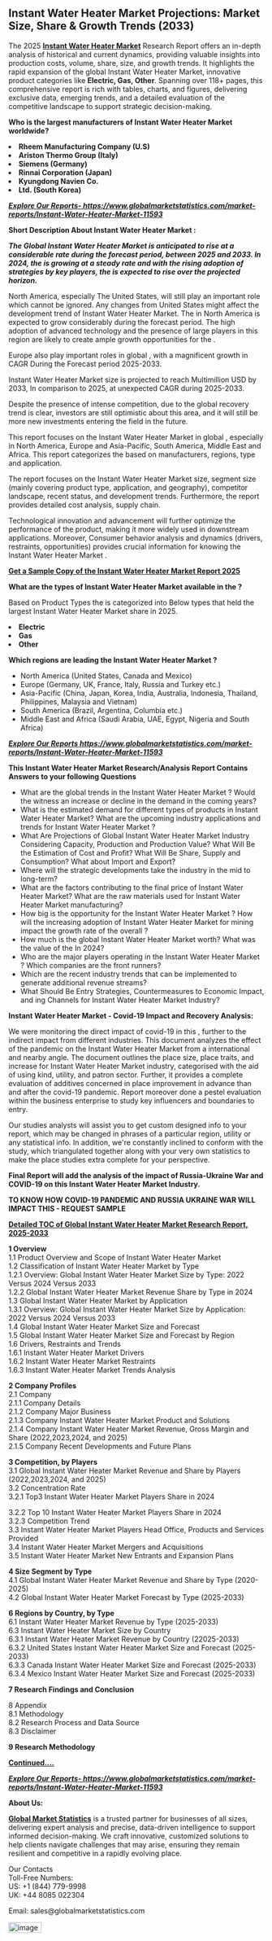 <h2><strong>Instant Water Heater Market Projections: Market Size, Share & Growth Trends (2033)</strong></h2><p>The 2025 <strong><a href="https://www.globalmarketstatistics.com/market-reports/Instant-Water-Heater-Market-11593">Instant Water Heater Market</a></strong> Research Report offers an in-depth analysis of historical and current dynamics, providing valuable insights into production costs, volume, share, size, and growth trends. It highlights the rapid expansion of the global Instant Water Heater Market, innovative product categories like <strong>Electric, Gas, Other</strong>. Spanning over 118+ pages, this comprehensive report is rich with tables, charts, and figures, delivering exclusive data, emerging trends, and a detailed evaluation of the competitive landscape to support strategic decision-making.</p><p><strong>Who is the largest manufacturers of Instant Water Heater Market worldwide?</strong></p><p><strong><li>Rheem Manufacturing Company (U.S)<li>Ariston Thermo Group (Italy)<li>Siemens (Germany)<li>Rinnai Corporation (Japan)<li>Kyungdong Navien Co.<li>Ltd. (South Korea)</strong></p><p><strong><em><a href="https://www.globalmarketstatistics.com/market-reports/Instant-Water-Heater-Market-11593">Explore Our Reports-&nbsp;https://www.globalmarketstatistics.com/market-reports/Instant-Water-Heater-Market-11593</a></em></strong></p><p><strong>Short Description About Instant Water Heater Market :</strong></p><p><strong><em>The Global Instant Water Heater Market is anticipated to rise at a considerable rate during the forecast period, between 2025 and 2033. In 2024, the is growing at a steady rate and with the rising adoption of strategies by key players, the is expected to rise over the projected horizon.</em></strong></p><p>North America, especially The United States, will still play an important role which cannot be ignored. Any changes from United States might affect the development trend of Instant Water Heater Market. The in North America is expected to grow considerably during the forecast period. The high adoption of advanced technology and the presence of large players in this region are likely to create ample growth opportunities for the .</p><p>Europe also play important roles in global , with a magnificent growth in CAGR During the Forecast period 2025-2033.</p><p>Instant Water Heater Market size is projected to reach Multimillion USD by 2033, In comparison to 2025, at unexpected CAGR during 2025-2033.</p><p>Despite the presence of intense competition, due to the global recovery trend is clear, investors are still optimistic about this area, and it will still be more new investments entering the field in the future.</p><p>This report focuses on the Instant Water Heater Market in global , especially in North America, Europe and Asia-Pacific, South America, Middle East and Africa. This report categorizes the based on manufacturers, regions, type and application.</p><p>The report focuses on the Instant Water Heater Market size, segment size (mainly covering product type, application, and geography), competitor landscape, recent status, and development trends. Furthermore, the report provides detailed cost analysis, supply chain.</p><p>Technological innovation and advancement will further optimize the performance of the product, making it more widely used in downstream applications. Moreover, Consumer behavior analysis and dynamics (drivers, restraints, opportunities) provides crucial information for knowing the Instant Water Heater Market .</p><p><strong><a href="https://www.globalmarketstatistics.com/market-reports/Instant-Water-Heater-Market-11593">Get a Sample Copy of the Instant Water Heater Market Report 2025</a></strong></p><p><strong>What are the types of Instant Water Heater Market available in the ?</strong></p><p>Based on Product Types the is categorized into Below types that held the largest Instant Water Heater Market share in 2025.</p><p><strong><li>Electric<li>Gas<li>Other</strong></p><p><strong>Which regions are leading the Instant Water Heater Market ?</strong></p><ul><li>North America (United States, Canada and Mexico)</li><li>Europe (Germany, UK, France, Italy, Russia and Turkey etc.)</li><li>Asia-Pacific (China, Japan, Korea, India, Australia, Indonesia, Thailand, Philippines, Malaysia and Vietnam)</li><li>South America (Brazil, Argentina, Columbia etc.)</li><li>Middle East and Africa (Saudi Arabia, UAE, Egypt, Nigeria and South Africa)</li></ul><p><strong><em><a href="https://www.globalmarketstatistics.com/market-reports/Instant-Water-Heater-Market-11593">Explore Our Reports https://www.globalmarketstatistics.com/market-reports/Instant-Water-Heater-Market-11593</a></em></strong></p><p><strong>This Instant Water Heater Market Research/Analysis Report Contains Answers to your following Questions</strong></p><ul><li>What are the global trends in the Instant Water Heater Market ? Would the witness an increase or decline in the demand in the coming years?</li><li>What is the estimated demand for different types of products in Instant Water Heater Market? What are the upcoming industry applications and trends for Instant Water Heater Market ?</li><li>What Are Projections of Global Instant Water Heater Market Industry Considering Capacity, Production and Production Value? What Will Be the Estimation of Cost and Profit? What Will Be Share, Supply and Consumption? What about Import and Export?</li><li>Where will the strategic developments take the industry in the mid to long-term?</li><li>What are the factors contributing to the final price of Instant Water Heater Market? What are the raw materials used for Instant Water Heater Market manufacturing?</li><li>How big is the opportunity for the Instant Water Heater Market ? How will the increasing adoption of Instant Water Heater Market for mining impact the growth rate of the overall ?</li><li>How much is the global Instant Water Heater Market worth? What was the value of the In 2024?</li><li>Who are the major players operating in the Instant Water Heater Market ? Which companies are the front runners?</li><li>Which are the recent industry trends that can be implemented to generate additional revenue streams?</li><li>What Should Be Entry Strategies, Countermeasures to Economic Impact, and ing Channels for Instant Water Heater Market Industry?</li></ul><p><strong>Instant Water Heater Market - Covid-19 Impact and Recovery Analysis:</strong></p><p>We were monitoring the direct impact of covid-19 in this , further to the indirect impact from different industries. This document analyzes the effect of the pandemic on the Instant Water Heater Market from a international and nearby angle. The document outlines the place size, place traits, and increase for Instant Water Heater Market industry, categorised with the aid of using kind, utility, and patron sector. Further, it provides a complete evaluation of additives concerned in place improvement in advance than and after the covid-19 pandemic. Report moreover done a pestel evaluation within the business enterprise to study key influencers and boundaries to entry.</p><p>Our studies analysts will assist you to get custom designed info to your report, which may be changed in phrases of a particular region, utility or any statistical info. In addition, we're constantly inclined to conform with the study, which triangulated together along with your very own statistics to make the place studies extra complete for your perspective.</p><p><strong>Final Report will add the analysis of the impact of Russia-Ukraine War and COVID-19 on this Instant Water Heater Market Industry.</strong></p><p><strong>TO KNOW HOW COVID-19 PANDEMIC AND RUSSIA UKRAINE WAR WILL IMPACT THIS - REQUEST SAMPLE</strong></p><p><strong><a href="https://www.globalmarketstatistics.com/market-reports/Instant-Water-Heater-Market-11593">Detailed TOC of Global Instant Water Heater Market Research Report, 2025-2033</a></strong></p><p><strong>1 Overview</strong><br /> 1.1 Product Overview and Scope of Instant Water Heater Market<br /> 1.2 Classification of Instant Water Heater Market by Type<br /> 1.2.1 Overview: Global Instant Water Heater Market Size by Type: 2022 Versus 2024 Versus 2033<br /> 1.2.2 Global Instant Water Heater Market Revenue Share by Type in 2024<br /> 1.3 Global Instant Water Heater Market by Application<br /> 1.3.1 Overview: Global Instant Water Heater Market Size by Application: 2022&nbsp;Versus 2024 Versus 2033<br /> 1.4 Global Instant Water Heater Market Size and Forecast<br /> 1.5 Global Instant Water Heater Market Size and Forecast by Region<br /> 1.6 Drivers, Restraints and Trends<br /> 1.6.1 Instant Water Heater Market Drivers<br /> 1.6.2 Instant Water Heater Market Restraints<br /> 1.6.3 Instant Water Heater Market Trends Analysis</p><p><strong>2 Company Profiles</strong><br /> 2.1 Company<br /> 2.1.1 Company Details<br /> 2.1.2 Company Major Business<br /> 2.1.3 Company Instant Water Heater Market Product and Solutions<br /> 2.1.4 Company Instant Water Heater Market Revenue, Gross Margin and Share (2022,2023,2024, and 2025)<br /> 2.1.5 Company Recent Developments and Future Plans</p><p><strong>3 Competition, by Players</strong><br /> 3.1 Global Instant Water Heater Market Revenue and Share by Players (2022,2023,2024, and 2025)<br /> 3.2 Concentration Rate<br /> 3.2.1 Top3 Instant Water Heater Market Players Share in 2024</p><p>3.2.2 Top 10 Instant Water Heater Market Players Share in 2024<br /> 3.2.3 Competition Trend<br /> 3.3 Instant Water Heater Market Players Head Office, Products and Services Provided<br /> 3.4 Instant Water Heater Market Mergers and Acquisitions<br /> 3.5 Instant Water Heater Market New Entrants and Expansion Plans</p><p><strong>4 Size Segment by Type</strong><br /> 4.1 Global Instant Water Heater Market Revenue and Share by Type (2020-2025)<br /> 4.2 Global Instant Water Heater Market Forecast by Type (2025-2033)</p><p><strong>6 Regions by Country, by Type</strong><br /> 6.1 Instant Water Heater Market Revenue by Type (2025-2033)<br /> 6.3 Instant Water Heater Market Size by Country<br /> 6.3.1 Instant Water Heater Market Revenue by Country (22025-2033)<br /> 6.3.2 United States Instant Water Heater Market Size and Forecast (2025-2033)<br /> 6.3.3 Canada Instant Water Heater Market Size and Forecast (2025-2033)<br /> 6.3.4 Mexico Instant Water Heater Market Size and Forecast (2025-2033)</p><p><strong>7 Research Findings and Conclusion</strong></p><p>8 Appendix<br /> 8.1 Methodology<br /> 8.2 Research Process and Data Source<br /> 8.3 Disclaimer</p><p><strong>9 Research Methodology</strong></p><p><strong><a href="https://www.globalmarketstatistics.com/market-reports/Instant-Water-Heater-Market-11593">Continued&hellip;.</a></strong></p><p><strong><em><a href="https://www.globalmarketstatistics.com/market-reports/Instant-Water-Heater-Market-11593">Explore Our Reports-&nbsp;https://www.globalmarketstatistics.com/market-reports/Instant-Water-Heater-Market-11593</a></em></strong></p><p><strong>About Us:</strong></p><p><strong><a href="https://www.globalmarketstatistics.com/">Global Market Statistics</a></strong> is a trusted partner for businesses of all sizes, delivering expert analysis and precise, data-driven intelligence to support informed decision-making. We craft innovative, customized solutions to help clients navigate challenges that may arise, ensuring they remain resilient and competitive in a rapidly evolving place.</p><p>Our Contacts<br /> Toll-Free Numbers:<br /> US: +1 (844) 779-9998<br /> UK: +44 8085 022304</p><p>Email: sales@globalmarketstatistics.com</p>
<img width="65" height="21" alt="image" src="https://github.com/user-attachments/assets/70b2f672-5a4c-4339-a00d-78886d48c193" />
